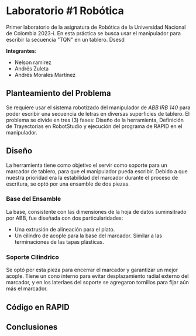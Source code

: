 # Laboratorio #1 Robótica 
Primer laboratorio de la asignatura de Robótica de la Universidad Nacional de Colombia 2023-i. En esta práctica se busca usar el manipulador para escribir la secuencia "TQN" en un tablero. Dsesd

**Integrantes**: 
* Nelson ramirez
* Andrés Zuleta 
* Andrés Morales Martínez 

## Planteamiento del Problema 
Se requiere usar el sistema robotizado del manipulador de *ABB IRB 140* para poder escribir una secuencia de letras en diversas superficies de tablero. El problema se divide en tres (3) fases: Diseño de la herramienta, Definición de Trayectorias en RobotStudio y ejecución del programa de RAPID en el manipulador. 

## Diseño 
La herramienta tiene como objetivo el servir como soporte para un marcador de tablero, para que el manipulador pueda escribir. Debido a que nuestra prioridad era la estabilidad del marcador durante el proceso de escritura, se optó por una ensamble de dos piezas. 

### Base del Ensamble
La base, consistente con las dimensiones de la hoja de datos suminsitrado por ABB, fue diseñada con dos particularidades: 

- Una extrusión de alineación para el plato. 
- Un cilindro de acople para la base del marcador. Similar a las terminaciones de las tapas plásticas. 

### Soporte Cilindrico
Se optó por esta pieza para encerrar el marcador y garantizar un mejor acople. Tiene un cono interno para evitar desplazamiento radial externo del marcador, y en los laterlaes del soporte se agregaron tornillos para fijar aún más el marcador. 

## Código en RAPID 


## Conclusiones 
